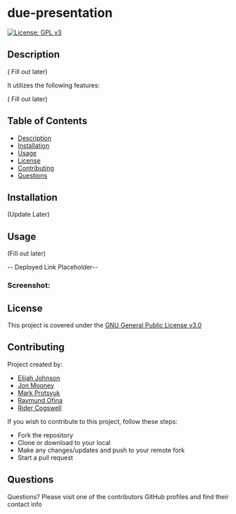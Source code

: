 # due-presentation

[![License: GPL v3](https://img.shields.io/badge/License-GPLv3-blue.svg)](https://www.gnu.org/licenses/)

## Description

( Fill out later)

It utilizes the following features:

( Fill out later)

## Table of Contents

- [Description](#description)
- [Installation](#installation)
- [Usage](#usage)
- [License](#license)
- [Contributing](#contributing)
- [Questions](#questions)

## Installation

(Update Later)

## Usage

(Fill out later)

-- Deployed Link Placeholder--

### Screenshot:

<!-- ![Screenshot](./public/images/screen1.jpg)

![Screenshot](./public/images/screen2.jpg) -->

## License

This project is covered under the [GNU General Public License v3.0](https://www.gnu.org/licenses/)

## Contributing

Project created by:
- [Elijah Johnson](https://github.com/elijohnson565)
- [Jon Mooney](https://github.com/JonMooney)
- [Mark Protsyuk](https://github.com/MrProtsyuk)
- [Raymund Ofina](https://github.com/Raymundofina)
- [Rider Cogswell](https://github.com/RiderCogswell)

If you wish to contribute to this project, follow these steps:

- Fork the repository
- Clone or download to your local
- Make any changes/updates and push to your remote fork
- Start a pull request

## Questions

Questions? Please visit one of the contributors GitHub profiles and find their contact info